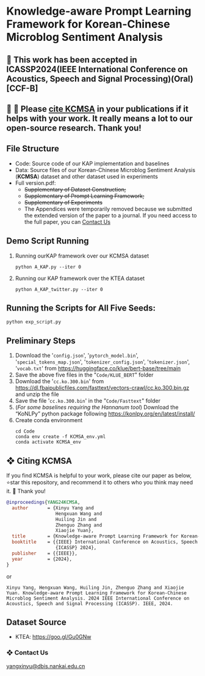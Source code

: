 # Knowledge-aware Prompt Learning Framework for Korean-Chinese Microblog Sentiment Analysis


## **:triangular_flag_on_post: This work has been accepted in ICASSP2024(IEEE International Conference on Acoustics, Speech and Signal Processing)(Oral) [CCF-B]**
## **:triangular_flag_on_post: 🤗 Please [cite KCMSA](https://github.com/KCMSA23/KCMSA#-citing-kcmsa) in your publications if it helps with your work. It really means a lot to our open-source research. Thank you!**


## File Structure

* Code: Source code of our KAP implementation and baselines
* Data: Source files of our Korean-Chinese Microblog Sentiment Analysis (**KCMSA**) dataset and other dataset used in experiments
* Full version.pdf:
    - ~~Supplementary of Dataset Construction;~~
    - ~~Supplementary of Prompt Learning Framework;~~
    - ~~Supplementary of Experiments~~
    - The Appendices were temporarily removed because we submitted the extended version of the paper to a journal. If you need access to the full paper, you can [Contact Us](https://github.com/KCMSA23/KCMSA#-contact-us)


## Demo Script Running
1. Running ourKAP framework over our KCMSA dataset
    ```
    python A_KAP.py --iter 0
    ```
2. Running our KAP framework over the KTEA dataset
    ```
    python A_KAP_twitter.py --iter 0
    ```

## Running the Scripts for All Five Seeds:
```
python exp_script.py
```

## Preliminary Steps
1. Download the '``config.json``', '``pytorch_model.bin``', '``special_tokens_map.json``', '``tokenizer_config.json``', '``tokenizer.json``', '``vocab.txt``' from https://huggingface.co/klue/bert-base/tree/main
2. Save the above five files in the "``Code/KLUE_BERT``" folder
3. Download the '``cc.ko.300.bin``' from https://dl.fbaipublicfiles.com/fasttext/vectors-crawl/cc.ko.300.bin.gz and unzip the file
4. Save the file '``cc.ko.300.bin``' in the "``Code/Fasttext``" folder
5. (*For some baselines requiring the Hannanum tool*) Download the “KoNLPy” python package following https://konlpy.org/en/latest/install/
6. Create conda environment
    ```
    cd Code
    conda env create -f KCMSA_env.yml
    conda activate KCMSA_env
    ```
## ❖ Citing KCMSA
If you find KCMSA is helpful to your work, please cite our paper as below, 
⭐️star this repository, and recommend it to others who you think may need it. 🤗 Thank you!

```bibtex
@inproceedings{YANG24KCMSA,
  author       = {Xinyu Yang and
                  Hengxuan Wang and
                  Huiling Jin and
                  Zhenguo Zhang and
                  Xiaojie Yuan},
  title        = {Knowledge-aware Prompt Learning Framework for Korean-Chinese Microblog Sentiment Analysis},
  booktitle    = {{IEEE} International Conference on Acoustics, Speech and Signal Processing,
                  {ICASSP} 2024},
  publisher    = {{IEEE}},
  year         = {2024},
}
```

or

`Xinyu Yang, Hengxuan Wang, Huiling Jin, Zhenguo Zhang and Xiaojie Yuan. Knowledge-aware Prompt Learning Framework for Korean-Chinese Microblog Sentiment Analysis. 2024 IEEE International Conference on Acoustics, Speech and Signal Processing (ICASSP). IEEE, 2024.`


## Dataset Source
* KTEA: https://goo.gl/Gu0GNw

### ❖ Contact Us
yangxinyu@dbis.nankai.edu.cn
